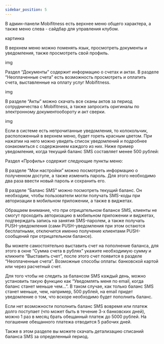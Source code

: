 ```yaml
---
sidebar_position: 5
---
```


В админ-панели Mobifitness есть верхнее меню общего характера, а также меню слева - сайдбар для управления клубом.

картинка

В верхнем меню можно поменять язык, просмотреть документы и уведомления, также просмотреть свой профиль.

img

Раздел “Документы” содержит информацию о счетах и актах. В разделе “Неоплаченные счета” есть возможность просмотреть и оплатить счета, выставленные на оплату услуг Mobifitness. 

img

В разделе “Акты” можно скачать все сканы актов за период сотрудничества с Mobifitness, а также запросить оригиналы по электронному документообороту и акт сверки. 

img

Если в системе есть непрочитанные уведомления, то колокольчик, расположенный в верхнем меню, будет гореть красным цветом.   При нажатии на него можно увидеть список уведомлений и подробнее ознакомиться с содержанием каждого из них.
Ниже пример уведомления, когда текущий баланс SMS составляет менее 500 рублей:

Раздел «Профиль» содержит следующие пункты меню:

В разделе “Мои настройки” можно посмотреть информацию о полученном доступе, а также изменить пароль. Для этого необходимо два раза ввести новый пароль и сохранить его.



В разделе “Баланс SMS” можно посмотреть текущий баланс. Он необходим, чтобы пользователи могли получать SMS-коды при авторизации в мобильном приложении, а также в виджетах. 

Обращаем внимание, что при отрицательном балансе SMS, клиенты не смогут проходить авторизацию в мобильном приложении и виджетах, подтверждать запись на занятия SMS-паролем, а также получать PUSH-уведомления (сами PUSH-уведомления при этом остаются бесплатными, отключится именно получение клиентами PUSH-сообщений при отрицательном балансе). 

Вы можете самостоятельно выставить счет на пополнение баланса, для этого в окне “Сумма счета в рублях” укажите необходимую сумму и кликните “Выставить счет”, после этого счет появится в разделе “Неоплаченные счета”.   Возможные способы оплаты: банковской картой или через расчетный счет.




Для того чтобы не следить за балансом SMS каждый день, можно установить такую функцию как “Уведомлять меня по email, когда баланс станет меньше чем…”. В таком случае, как только баланс SMS станет меньше, чем, например, 500 рублей, на email придет уведомление о том, что вскоре необходимо будет пополнить баланс. 



Если нет возможности пополнить баланс SMS вовремя или платеж долго поступает (что может быть в течение 3-х банковских дней), можно 1 раз в месяц брать обещанный платеж до 5000 рублей.  На погашение обещанного платежа отводится 5 рабочих дней. 





Также в этом разделе вы можете скачать детализацию списаний баланса SMS за определенный период.
